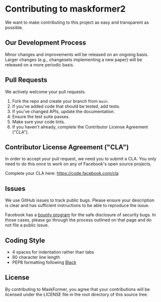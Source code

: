 # Contributing to maskformer2

We want to make contributing to this project as easy and transparent as
possible.

## Our Development Process

Minor changes and improvements will be released on an ongoing basis. Larger changes (e.g., changesets implementing a
new paper) will be released on a more periodic basis.

## Pull Requests

We actively welcome your pull requests.

1. Fork the repo and create your branch from `main`.
2. If you've added code that should be tested, add tests.
3. If you've changed APIs, update the documentation.
4. Ensure the test suite passes.
5. Make sure your code lints.
6. If you haven't already, complete the Contributor License Agreement ("CLA").

## Contributor License Agreement ("CLA")

In order to accept your pull request, we need you to submit a CLA. You only need
to do this once to work on any of Facebook's open source projects.

Complete your CLA here: <https://code.facebook.com/cla>

## Issues

We use GitHub issues to track public bugs. Please ensure your description is
clear and has sufficient instructions to be able to reproduce the issue.

Facebook has a [bounty program](https://www.facebook.com/whitehat/) for the safe
disclosure of security bugs. In those cases, please go through the process
outlined on that page and do not file a public issue.

## Coding Style

* 4 spaces for indentation rather than tabs
* 80 character line length
* PEP8 formatting following [Black](https://black.readthedocs.io/en/stable/)

## License

By contributing to MaskFormer, you agree that your contributions will be licensed
under the LICENSE file in the root directory of this source tree.
